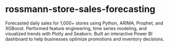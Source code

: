 # rossmann-store-sales-forecasting
Forecasted daily sales for 1,000+ stores using Python, ARIMA, Prophet, and XGBoost. Performed feature engineering, time series modeling, and visualized trends with Plotly and Seaborn. Built an interactive Power BI dashboard to help businesses optimize promotions and inventory decisions.
